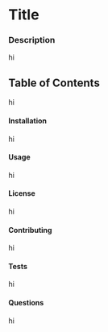 # Title
 
 ### Description
hi

## Table of Contents
hi
#### Installation
hi

#### Usage
hi 

#### License
hi

#### Contributing 
hi

#### Tests
hi

#### Questions
hi



